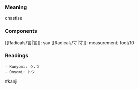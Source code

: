 ### Meaning

chastise

### Components

[[Radicals/言|言]]: say [[Radicals/寸|寸]]: measurement; foot/10

### Readings

```
- Kunyomi: う.つ
- Onyomi: トウ
```

#kanji